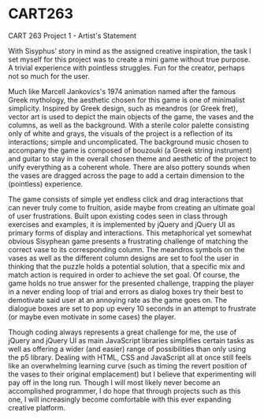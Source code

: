 # CART263
CART 263 Project 1 - Artist's Statement

With Sisyphus’ story in mind as the assigned creative inspiration, the task I set myself for this project was to create a mini game without true purpose. A trivial experience with pointless struggles. Fun for the creator, perhaps not so much for the user.

Much like Marcell Jankovics's 1974 animation named after the famous Greek mythology, the aesthetic chosen for this game is one of minimalist simplicity. Inspired by Greek design, such as  meandros (or Greek fret), vector art is used to depict the main objects of the game, the vases and the columns, as well as the background. With a sterile color palette consisting only of white and grays, the visuals of the project is a reflection of its interactions; simple and uncomplicated. The background music chosen to accompany the game is composed of bouzouki (a Greek string instrument) and guitar to stay in the overall chosen theme and aesthetic of the project to unify everything as a coherent whole. There are also pottery sounds when the vases are dragged across the page to add a certain dimension to the (pointless) experience.

The game consists of simple yet endless click and drag interactions that can never truly come to fruition, aside maybe from creating an ultimate goal of user frustrations. Built upon existing codes seen in class through exercises and examples, it is implemented by jQuery and jQuery UI as primary forms of display and interactions. This metaphorical yet somewhat obvious Sisyphean game presents a frustrating challenge of matching the correct vase to its corresponding column. The meandros symbols on the vases as well as the different column designs are set to fool the user in thinking that the puzzle holds a potential solution, that a specific mix and match action is required in order to achieve the set goal. Of course, the game holds no true answer for the presented challenge, trapping the player in a never ending loop of trial and errors as dialog boxes try their best to demotivate said user at an annoying rate as the game goes on.  The dialogue boxes are set to pop up every 10 seconds in an attempt to frustrate (or maybe even motivate in some cases) the player.

Though coding always represents a great challenge for me, the use of jQuery and jQuery UI as main JavaScript libraries simplifies certain tasks as well as offering a wider (and easier) range of possibilities than only using the p5 library. Dealing with HTML, CSS and JavaScript all at once still feels like an overwhelming learning curve (such as timing the revert position of the vases to their original emplacement) but I believe that experimenting will pay off in the long run. Though I will most likely never become an accomplished programmer, I do hope that through projects such as this one, I will increasingly become comfortable with this ever expanding creative platform.

